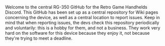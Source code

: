 Welcome to the central RG-350 GitHub for the Retro Game Handhelds Discord. This GitHub has been set up as a central repository for Wiki pages concerning the device, as well as a central location to report issues. Keep in mind that when reporting issues, the devs check this repository periodically and voluntarily: this is a hobby for them, and not a business. They work very hard on the software for this device because they enjoy it, not because they're trying to meet a deadline. 
